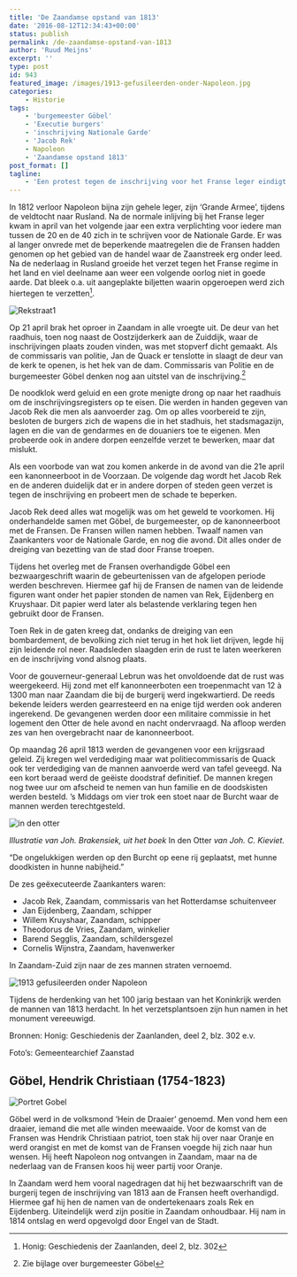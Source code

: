 ```yaml
---
title: 'De Zaandamse opstand van 1813'
date: '2016-08-12T12:34:43+00:00'
status: publish
permalink: /de-zaandamse-opstand-van-1813
author: 'Ruud Meijns'
excerpt: ''
type: post
id: 943
featured_image: /images/1913-gefusileerden-onder-Napoleon.jpg
categories:
    - Historie
tags:
    - 'burgemeester Göbel'
    - 'Executie burgers'
    - 'inschrijving Nationale Garde'
    - 'Jacob Rek'
    - Napoleon
    - 'Zaandamse opstand 1813'
post_format: []
tagline:
    - 'Een protest tegen de inschrijving voor het Franse leger eindigt met de executie van zes Zaanse burgers'
---
```

In 1812 verloor Napoleon bijna zijn gehele leger, zijn ‘Grande Armee’, tijdens de veldtocht naar Rusland. Na de normale inlijving bij het Franse leger kwam in april van het volgende jaar een extra verplichting voor iedere man tussen de 20 en de 40 zich in te schrijven voor de Nationale Garde. Er was al langer onvrede met de beperkende maatregelen die de Fransen hadden genomen op het gebied van de handel waar de Zaanstreek erg onder leed. Na de nederlaag in Rusland groeide het verzet tegen het Franse regime in het land en viel deelname aan weer een volgende oorlog niet in goede aarde. Dat bleek o.a. uit aangeplakte biljetten waarin opgeroepen werd zich hiertegen te verzetten[^1].

![Rekstraat1](/images/Rekstraat1.jpg)

Op 21 april brak het oproer in Zaandam in alle vroegte uit. De deur van het raadhuis, toen nog naast de Oostzijderkerk aan de Zuiddijk, waar de inschrijvingen plaats zouden vinden, was met stopverf dicht gemaakt. Als de commissaris van politie, Jan de Quack er tenslotte in slaagt de deur van de kerk te openen, is het hek van de dam. Commissaris van Politie en de burgemeester Göbel denken nog aan uitstel van de inschrijving.[^2]

De noodklok werd geluid en een grote menigte drong op naar het raadhuis om de inschrijvingsregisters op te eisen. Die werden in handen gegeven van Jacob Rek die men als aanvoerder zag. Om op alles voorbereid te zijn, besloten de burgers zich de wapens die in het stadhuis, het stadsmagazijn, lagen en die van de gendarmes en de douaniers toe te eigenen. Men probeerde ook in andere dorpen eenzelfde verzet te bewerken, maar dat mislukt.

Als een voorbode van wat zou komen ankerde in de avond van die 21e april een kanonneerboot in de Voorzaan. De volgende dag wordt het Jacob Rek en de anderen duidelijk dat er in andere dorpen of steden geen verzet is tegen de inschrijving en probeert men de schade te beperken.

Jacob Rek deed alles wat mogelijk was om het geweld te voorkomen. Hij onderhandelde samen met Göbel, de burgemeester, op de kanonneerboot met de Fransen. De Fransen willen namen hebben. Twaalf namen van Zaankanters voor de Nationale Garde, en nog die avond. Dit alles onder de dreiging van bezetting van de stad door Franse troepen.

Tijdens het overleg met de Fransen overhandigde Göbel een bezwaargeschrift waarin de gebeurtenissen van de afgelopen periode werden beschreven. Hiermee gaf hij de Fransen de namen van de leidende figuren want onder het papier stonden de namen van Rek, Eijdenberg en Kruyshaar. Dit papier werd later als belastende verklaring tegen hen gebruikt door de Fransen.

Toen Rek in de gaten kreeg dat, ondanks de dreiging van een bombardement, de bevolking zich niet terug in het hok liet drijven, legde hij zijn leidende rol neer. Raadsleden slaagden erin de rust te laten weerkeren en de inschrijving vond alsnog plaats.

Voor de gouverneur-generaal Lebrun was het onvoldoende dat de rust was weergekeerd. Hij zond met elf kanonneerboten een troepenmacht van 12 à 1300 man naar Zaandam die bij de burgerij werd ingekwartierd. De reeds bekende leiders werden gearresteerd en na enige tijd werden ook anderen ingerekend. De gevangenen werden door een militaire commissie in het logement den Otter de hele avond en nacht ondervraagd. Na afloop werden zes van hen overgebracht naar de kanonneerboot.

Op maandag 26 april 1813 werden de gevangenen voor een krijgsraad geleid. Zij kregen wel verdediging maar wat politiecommissaris de Quack ook ter verdediging van de mannen aanvoerde werd van tafel geveegd. Na een kort beraad werd de geëiste doodstraf definitief. De mannen kregen nog twee uur om afscheid te nemen van hun familie en de doodskisten werden besteld. ’s Middags om vier trok een stoet naar de Burcht waar de mannen werden terechtgesteld.

![in den otter](/images/in-den-otter.jpg)

*Illustratie van Joh. Brakensiek, uit het boek* In den Otter *van Joh. C. Kieviet.*

“De ongelukkigen werden op den Burcht op eene rij geplaatst, met hunne doodkisten in hunne nabijheid.”

De zes geëxecuteerde Zaankanters waren:

- Jacob Rek, Zaandam, commissaris van het Rotterdamse schuitenveer
- Jan Eijdenberg, Zaandam, schipper
- Willem Kruyshaar, Zaandam, schipper
- Theodorus de Vries, Zaandam, winkelier
- Barend Segglis, Zaandam, schildersgezel
- Cornelis Wijnstra, Zaandam, havenwerker

In Zaandam-Zuid zijn naar de zes mannen straten vernoemd.

![1913 gefusileerden onder Napoleon](/images/1913-gefusileerden-onder-Napoleon.jpg)

Tijdens de herdenking van het 100 jarig bestaan van het Koninkrijk werden de mannen van 1813 herdacht. In het verzetsplantsoen zijn hun namen in het monument vereeuwigd.

Bronnen: Honig: Geschiedenis der Zaanlanden, deel 2, blz. 302 e.v.

Foto’s: Gemeentearchief Zaanstad

## Göbel, Hendrik Christiaan (1754-1823)

![Portret Gobel](/images/Portret-Gobel.jpg)

Göbel werd in de volksmond ‘Hein de Draaier’ genoemd. Men vond hem een draaier, iemand die met alle winden meewaaide. Voor de komst van de Fransen was Hendrik Christiaan patriot, toen stak hij over naar Oranje en werd orangist en met de komst van de Fransen voegde hij zich naar hun wensen. Hij heeft Napoleon nog ontvangen in Zaandam, maar na de nederlaag van de Fransen koos hij weer partij voor Oranje.

In Zaandam werd hem vooral nagedragen dat hij het bezwaarschrift van de burgerij tegen de inschrijving van 1813 aan de Fransen heeft overhandigd. Hiermee gaf hij hen de namen van de ondertekenaars zoals Rek en Eijdenberg. Uiteindelijk werd zijn positie in Zaandam onhoudbaar. Hij nam in 1814 ontslag en werd opgevolgd door Engel van de Stadt.

[^1]: Honig: Geschiedenis der Zaanlanden, deel 2, blz. 302
[^2]: Zie bijlage over burgemeester Göbel